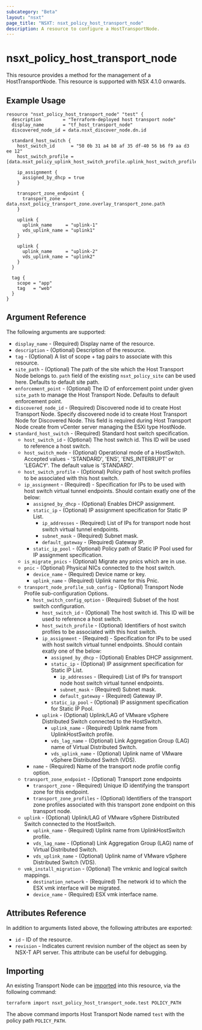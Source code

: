 ```yaml
---
subcategory: "Beta"
layout: "nsxt"
page_title: "NSXT: nsxt_policy_host_transport_node"
description: A resource to configure a HostTransportNode.
---
```


# nsxt_policy_host_transport_node

This resource provides a method for the management of a HostTransportNode.
This resource is supported with NSX 4.1.0 onwards.

## Example Usage

```hcl
resource "nsxt_policy_host_transport_node" "test" {
  description        = "Terraform-deployed host transport node"
  display_name       = "tf_host_transport_node"
  discovered_node_id = data.nsxt_discover_node.dn.id

  standard_host_switch {
    host_switch_id      = "50 0b 31 a4 b8 af 35 df-40 56 b6 f9 aa d3 ee 12"
    host_switch_profile = [data.nsxt_policy_uplink_host_switch_profile.uplink_host_switch_profile.path]

    ip_assignment {
      assigned_by_dhcp = true
    }

    transport_zone_endpoint {
      transport_zone = data.nsxt_policy_transport_zone.overlay_transport_zone.path
    }

    uplink {
      uplink_name     = "uplink-1"
      vds_uplink_name = "uplink1"
    }

    uplink {
      uplink_name     = "uplink-2"
      vds_uplink_name = "uplink2"
    }
  }

  tag {
    scope = "app"
    tag   = "web"
  }
}
```

## Argument Reference

The following arguments are supported:

* `display_name` - (Required) Display name of the resource.
* `description` - (Optional) Description of the resource.
* `tag` - (Optional) A list of scope + tag pairs to associate with this resource.
* `site_path` - (Optional) The path of the site which the Host Transport Node belongs to. `path` field of the existing `nsxt_policy_site` can be used here. Defaults to default site path.
* `enforcement_point` - (Optional) The ID of enforcement point under given `site_path` to manage the Host Transport Node. Defaults to default enforcement point.
* `discovered_node_id` - (Required)  Discovered node id to create Host Transport Node. Specify discovered node id to create Host Transport Node for Discovered Node. This field is required during Host Transport Node create from vCenter server managing the ESXi type HostNode.
* `standard_host_switch` - (Required) Standard host switch specification.
  * `host_switch_id` - (Optional) The host switch id. This ID will be used to reference a host switch.
  * `host_switch_mode` - (Optional) Operational mode of a HostSwitch. Accepted values - 'STANDARD', 'ENS', 'ENS_INTERRUPT' or 'LEGACY'. The default value is 'STANDARD'.
  * `host_switch_profile` - (Optional) Policy path of host switch profiles to be associated with this host switch.
  * `ip_assignment` - (Required) - Specification for IPs to be used with host switch virtual tunnel endpoints. Should contain exatly one of the below:
      * `assigned_by_dhcp` - (Optional) Enables DHCP assignment.
      * `static_ip` - (Optional) IP assignment specification for Static IP List.
          * `ip_addresses` - (Required) List of IPs for transport node host switch virtual tunnel endpoints.
          * `subnet_mask` - (Required) Subnet mask.
          * `default_gateway` - (Required) Gateway IP.
      * `static_ip_pool` - (Optional) Policy path of Static IP Pool used for IP assignment specification.
  * `is_migrate_pnics` - (Optional) Migrate any pnics which are in use.
  * `pnic` - (Optional) Physical NICs connected to the host switch.
      * `device_name` - (Required) Device name or key.
      * `uplink_name` - (Required) Uplink name for this Pnic.
  * `transport_node_profile_sub_config` - (Optional) Transport Node Profile sub-configuration Options.
      * `host_switch_config_option` - (Required) Subset of the host switch configuration.
          * `host_switch_id` - (Optional) The host switch id. This ID will be used to reference a host switch.
          * `host_switch_profile` - (Optional) Identifiers of host switch profiles to be associated with this host switch.
          * `ip_assignment` - (Required) - Specification for IPs to be used with host switch virtual tunnel endpoints. Should contain exatly one of the below:
              * `assigned_by_dhcp` - (Optional) Enables DHCP assignment.
              * `static_ip` - (Optional) IP assignment specification for Static IP List.
                  * `ip_addresses` - (Required) List of IPs for transport node host switch virtual tunnel endpoints.
                  * `subnet_mask` - (Required) Subnet mask.
                  * `default_gateway` - (Required) Gateway IP.
              * `static_ip_pool` - (Optional) IP assignment specification for Static IP Pool.
          * `uplink` - (Optional) Uplink/LAG of VMware vSphere Distributed Switch connected to the HostSwitch.
              * `uplink_name` - (Required) Uplink name from UplinkHostSwitch profile.
              * `vds_lag_name` - (Optional) Link Aggregation Group (LAG) name of Virtual Distributed Switch.
              * `vds_uplink_name` - (Optional) Uplink name of VMware vSphere Distributed Switch (VDS).
      * `name` - (Required) Name of the transport node profile config option.
  * `transport_zone_endpoint` - (Optional) Transport zone endpoints
      * `transport_zone` - (Required) Unique ID identifying the transport zone for this endpoint.
      * `transport_zone_profiles` - (Optional) Identifiers of the transport zone profiles associated with this transport zone endpoint on this transport node.
  * `uplink` - (Optional) Uplink/LAG of VMware vSphere Distributed Switch connected to the HostSwitch.
      * `uplink_name` - (Required) Uplink name from UplinkHostSwitch profile.
      * `vds_lag_name` - (Optional) Link Aggregation Group (LAG) name of Virtual Distributed Switch.
      * `vds_uplink_name` - (Optional) Uplink name of VMware vSphere Distributed Switch (VDS).
  * `vmk_install_migration` - (Optional) The vmknic and logical switch mappings.
      * `destination_network` - (Required) The network id to which the ESX vmk interface will be migrated.
      * `device_name` - (Required) ESX vmk interface name.

## Attributes Reference

In addition to arguments listed above, the following attributes are exported:

* `id` - ID of the resource.
* `revision` - Indicates current revision number of the object as seen by NSX-T API server. This attribute can be useful for debugging.

## Importing

An existing Transport Node can be [imported][docs-import] into this resource, via the following command:

[docs-import]: https://www.terraform.io/cli/import

```
terraform import nsxt_policy_host_transport_node.test POLICY_PATH
```
The above command imports Host Transport Node named `test` with the policy path `POLICY_PATH`.

